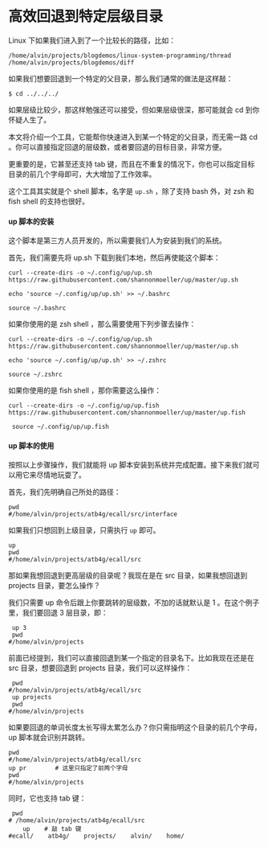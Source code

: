 # 高效回退到特定层级目录

Linux 下如果我们进入到了一个比较长的路径，比如：

```
/home/alvin/projects/blogdemos/linux-system-programming/thread
/home/alvin/projects/blogdemos/diff
```

如果我们想要回退到一个特定的父目录，那么我们通常的做法是这样敲：

```
$ cd ../../../
```

如果层级比较少，那这样勉强还可以接受，但如果层级很深，那可能就会 cd 到你怀疑人生了。

本文将介绍一个工具，它能帮你快速进入到某一个特定的父目录，而无需一路 cd 。你可以直接指定回退的层级数，或者要回退的目标目录，非常方便。

更重要的是，它甚至还支持 tab 键，而且在不重复的情况下，你也可以指定目标目录的前几个字母即可，大大增加了工作效率。

这个工具其实就是个 shell 脚本，名字是 `up.sh` ，除了支持 bash 外，对 zsh 和 fish shell 的支持也很好。

#### up 脚本的安装

这个脚本是第三方人员开发的，所以需要我们人为安装到我们的系统。

首先，我们需要先将 up.sh 下载到我们本地，然后再使能这个脚本：

```shell
curl --create-dirs -o ~/.config/up/up.sh https://raw.githubusercontent.com/shannonmoeller/up/master/up.sh

echo 'source ~/.config/up/up.sh' >> ~/.bashrc

source ~/.bashrc
```

如果你使用的是 zsh shell ，那么需要使用下列步骤去操作：

```shell
curl --create-dirs -o ~/.config/up/up.sh https://raw.githubusercontent.com/shannonmoeller/up/master/up.sh

echo 'source ~/.config/up/up.sh' >> ~/.zshrc

source ~/.zshrc
```

如果你使用的是 fish shell ，那你需要这么操作：

```shell
curl --create-dirs -o ~/.config/up/up.fish https://raw.githubusercontent.com/shannonmoeller/up/master/up.fish

 source ~/.config/up/up.fish
```

#### up 脚本的使用

按照以上步骤操作，我们就能将 up 脚本安装到系统并完成配置。接下来我们就可以用它来尽情地玩耍了。

首先，我们先明确自己所处的路径：

```shell
pwd
#/home/alvin/projects/atb4g/ecall/src/interface
```

如果我们只想回到上级目录，只需执行 `up` 即可。

```shell
up
pwd
#/home/alvin/projects/atb4g/ecall/src
```

那如果我想回退到更高层级的目录呢？我现在是在 src 目录，如果我想回退到 projects 目录，要怎么操作？

我们只需要 up 命令后跟上你要跳转的层级数，不加的话就默认是 1 。在这个例子里，我们要回退 3 层目录，即：

```shell
 up 3
 pwd
#/home/alvin/projects
```

前面已经提到，我们可以直接回退到某一个指定的目录名下。比如我现在还是在 src 目录，想要回退到 projects 目录，我们可以这样操作：

```shell
 pwd
#/home/alvin/projects/atb4g/ecall/src
 up projects
 pwd
#/home/alvin/projects
```

如果要回退的单词长度太长写得太累怎么办？你只需指明这个目录的前几个字母， up 脚本就会识别并跳转。

```shell
pwd				
#/home/alvin/projects/atb4g/ecall/src
up pr        # 这里只指定了前两个字母
pwd
#/home/alvin/projects
```

同时，它也支持 tab 键：

```shell
 pwd
# /home/alvin/projects/atb4g/ecall/src
 	up    # 敲 tab 键
#ecall/    atb4g/    projects/    alvin/    home/
```


